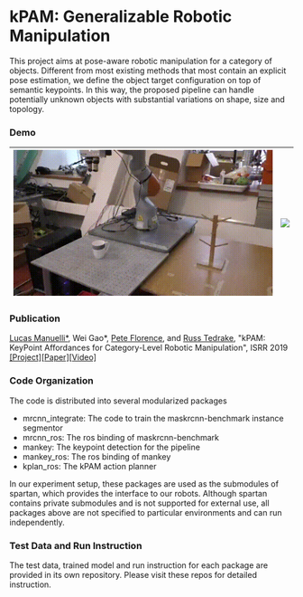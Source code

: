 # kPAM: Generalizable Robotic Manipulation

This project aims at pose-aware robotic manipulation for a category of objects. Different from most existing methods that most contain an explicit pose estimation, we define the object target configuration on top of semantic keypoints. In this way, the proposed pipeline can handle potentially unknown objects with substantial variations on shape, size and topology.

### Demo

![](./media/mug.gif)  |  ![](./media/shoe.gif)
:-------------------------:|:-------------------------:


### Publication

[Lucas Manuelli*](http://lucasmanuelli.com/), Wei Gao*, [Pete Florence](http://www.peteflorence.com/), and [Russ Tedrake](https://groups.csail.mit.edu/locomotion/russt.html), "kPAM: KeyPoint Affordances for Category-Level Robotic Manipulation", ISRR 2019  [[Project]](<https://sites.google.com/view/kpam>)[[Paper]](https://arxiv.org/abs/1903.06684)[[Video]](https://www.youtube.com/watch?v=fm5RZ-ht1y0)

### Code Organization

The code is distributed into several modularized packages

- mrcnn_integrate: The code to train the maskrcnn-benchmark instance segmentor
- mrcnn_ros: The ros binding of maskrcnn-benchmark
- mankey: The keypoint detection for the pipeline
- mankey_ros: The ros binding of mankey
- kplan_ros: The kPAM action planner

In our experiment setup, these packages are used as the submodules of spartan, which provides the interface to our robots. Although spartan contains private submodules and is not supported for external use, all packages above are not specified to particular environments and can run independently. 

### Test Data and Run Instruction

The test data, trained model and run instruction for each package are provided in its own repository. Please visit these repos for detailed instruction.

